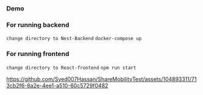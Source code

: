 ### Demo

### For running backend

``` change directory to Nest-Backend ```
``` docker-compose up ```

### For running frontend

``` change directory to React-frontend ```
``` npm run start ```

https://github.com/Syed007Hassan/ShareMobilityTest/assets/104893311/713cb2f6-8a2e-4ee1-a510-60c5729f0482


